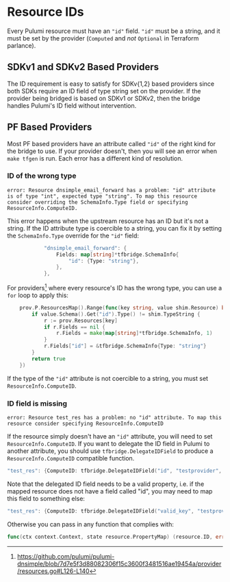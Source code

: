 # Resource IDs

Every Pulumi resource must have an `"id"` field. `"id"` must be a string, and it must be
set by the provider (`Computed` and *not* `Optional` in Terraform parlance).

## SDKv1 and SDKv2 Based Providers

The ID requirement is easy to satisfy for SDKv{1,2} based providers since both SDKs
require an ID field of type string set on the provider. If the provider being bridged is
based on SDKv1 or SDKv2, then the bridge handles Pulumi's ID field without intervention.

## PF Based Providers

Most PF based providers have an attribute called `"id"` of the right kind for the bridge
to use. If your provider doesn't, then you will see an error when `make tfgen` is
run. Each error has a different kind of resolution.

### ID of the wrong type

```
error: Resource dnsimple_email_forward has a problem: "id" attribute is of type "int", expected type "string". To map this resource consider overriding the SchemaInfo.Type field or specifying ResourceInfo.ComputeID.
```

This error happens when the upstream resource has an ID but it's not a string. If the ID
attribute type is coercible to a string, you can fix it by setting the `SchemaInfo.Type` override
for the `"id"` field:

```go
			"dnsimple_email_forward": {
				Fields: map[string]*tfbridge.SchemaInfo{
					"id": {Type: "string"},
				},
			},
```


For providers[^1] where every resource's ID has the wrong type, you can use a `for` loop to apply this:

```go
	prov.P.ResourcesMap().Range(func(key string, value shim.Resource) bool {
		if value.Schema().Get("id").Type() != shim.TypeString {
			r := prov.Resources[key]
			if r.Fields == nil {
				r.Fields = make(map[string]*tfbridge.SchemaInfo, 1)
			}
			r.Fields["id"] = &tfbridge.SchemaInfo{Type: "string"}
		}
		return true
	})
```

If the type of the `"id"` attribute is not coercible to a string, you must set `ResourceInfo.ComputeID`.


[^1]: https://github.com/pulumi/pulumi-dnsimple/blob/7d7e5f3d88082306f15c3600f3481516ae19454a/provider/resources.go#L126-L140

### ID field is missing

```
error: Resource test_res has a problem: no "id" attribute. To map this resource consider specifying ResourceInfo.ComputeID
```

If the resource simply doesn't have an `"id"` attribute, you will need to set `ResourceInfo.ComputeID`.
If you want to delegate the ID field in Pulumi to another attribute, you should use `tfbridge.DelegateIDField` to produce a `ResourceInfo.ComputeID` compatible function.

```go
"test_res": {ComputeID: tfbridge.DelegateIDField("id", "testprovider", "https://github.com/pulumi/pulumi-testprovider")}
```

Note that the delegated ID field needs to be a valid property, i.e. if the mapped resource does not have a field called "id",
you may need to map this field to something else:

```go
"test_res": {ComputeID: tfbridge.DelegateIDField("valid_key", "testprovider", "https://github.com/pulumi/pulumi-testprovider")}
```


Otherwise you can pass in any function that complies with:

```go
func(ctx context.Context, state resource.PropertyMap) (resource.ID, error)
```
